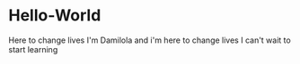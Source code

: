 # Hello-World
Here to change lives
I'm Damilola and i'm here to change lives
I can't wait to start learning
